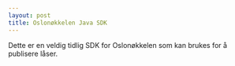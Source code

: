 ```yaml
---
layout: post
title: Oslonøkkelen Java SDK
---
```


Dette er en veldig tidlig SDK for Oslonøkkelen som kan brukes for å publisere låser. 
